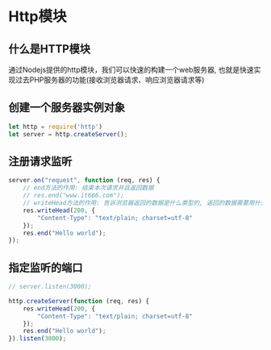 # Http模块
## 什么是HTTP模块
通过Nodejs提供的http模块，我们可以快速的构建一个web服务器,
也就是快速实现过去PHP服务器的功能(接收浏览器请求、响应浏览器请求等)

## 创建一个服务器实例对象
```js
let http = require('http')
let server = http.createServer();
```
## 注册请求监听
```js
server.on("request", function (req, res) {
    // end方法的作用: 结束本次请求并且返回数据
    // res.end("www.it666.com");
    // writeHead方法的作用: 告诉浏览器返回的数据是什么类型的, 返回的数据需要用什么字符集来解析
    res.writeHead(200, {
        "Content-Type": "text/plain; charset=utf-8"
    });
    res.end("Hello world");
});
```
## 指定监听的端口
```js
// server.listen(3000);

http.createServer(function (req, res) {
    res.writeHead(200, {
        "Content-Type": "text/plain; charset=utf-8"
    });
    res.end("Hello world");
}).listen(3000);
```